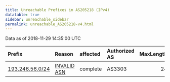 ```yaml
---
title: Unreachable Prefixes in AS205218 (IPv4)
datatable: true
sidebar: unreachable_sidebar
permalink: unreachable_AS205218-v4.html
---
```


Data as of 2018-11-29 14:35:00 UTC


<div class="datatable-begin"></div>

| Prefix                                                   | Reason                                                                                                  | affected   | Authorized AS   |   MaxLength | Anchor                                         |   unreachable /24s |
|:---------------------------------------------------------|:--------------------------------------------------------------------------------------------------------|:-----------|:----------------|------------:|:-----------------------------------------------|-------------------:|
| [193.246.56.0/24](https://stat.ripe.net/193.246.56.0/24) | [INVALID ASN](https://rpki-validator.ripe.net/announcement-preview?asn=AS205218&prefix=193.246.56.0/24) | complete   | AS3303          |          24 | [RIPE](unreachable_RIPE_NCC_RPKI_Root-v4.html) |                  1 |

<div class="datatable-end"></div>